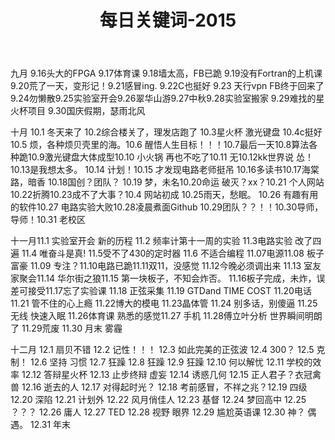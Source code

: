 ﻿---
layout: post
title: 每日关键词-2015
category: 生活
description: 关于每天的小记录
---
九月
9.16头大的FPGA 9.17体育课 9.18墙太高，FB已跪    9.19没有Fortran的上机课9.20荒了一天，变形记！9.21感冒ing.    9.22C也挺好 9.23 天行vpn FB终于回来了9.24勿懒散9.25实验室开会9.26翠华山游9.27中秋9.28实验室搬家  9.29难找的星火杯项目     9.30国庆假期，瑟雨北风

十月
10.1 冬天来了  10.2综合楼关了，理发店跑了  10.3星火杯 激光键盘  10.4c挺好  10.5  烦，各种烦贝壳里的海。10.6 醒悟人生目标！！！10.7最后一天10.8算法各种跪10.9激光键盘大体成型10.10 小火锅 再也不吃了10.11 无10.12kk世界说 怂！ 10.13是我想太多。 10.14 计划！10.15 才发现电路老师挺吊  10.16多读书10.17海棠路，暗香   10.18国创？团队？ 10.19  梦，未名10.20命运   破灭？xx？10.21  个人网站10.22折腾10.23成不了大事？10.4 网站初成   10.25雨天，愁眠。  10.26  有趣有用的软件10.27  电路实验大败10.28凌晨煮面Github   10.29团队？？！！10.30导师，导师！10.31 老校区  

十一月11.1 实验室开会 新的历程 11.2 频率计第十一周的实验   11.3电路实验 改了四遍  11.4 唯奋斗是真!  11.5受不了430的定时器  11.6 不适合编程 11.07电源11.08 板子富豪 11.09 专注？11.10电路已跪11.11双11，没感觉 11.12今晚必须调出来  11.13 室友家聚会11.14 华尔街之狼11.15 第一块板子，不知会炸否。 11.16板子完成，未炸，误差可接受11.17忘了实验课  11.18 正弦采集  11.19 GTDand TIME COST  11.20电话  11.21 管不住的心上瘾  11.22博大的模电    11.23晶体管  11.24 别多话，别傻逼   11.25 无线
快速入眠 11.26体育课   熟悉的感觉11.27 手机   11.28傅立叶分析 世界瞬间明朗了 11.29荒废 11.30 月末 雾霾

十二月
12.1 扇贝不错 12.2  记性！！！  12.3 如此完美的正弦波  12.4 300？   12.5  克制！  12.6  坚持  习惯   12.7   狂躁  12.8   狂躁  12.9   狂躁  12.10   何以解忧   12.11   学校的效率 12.12  答辩星火杯   12.13 止步终辩  虚妄  12.14  诱惑几何  12.15 正人君子？衣冠禽兽  12.16 逝去的人 12.17 对得起时光？ 12.18 考前感冒，不祥之兆？12.19 四级 12.20 深陷  12.21 计划外  12.22  风月俏佳人  12.23 基督 12.24 梦回高中  12.25 ？？？ 12.26 庸人   12.27 TED  12.28 视野 眼界   12.29 尴尬英语课   12.30 神？  偶遇。 12.31  年末  